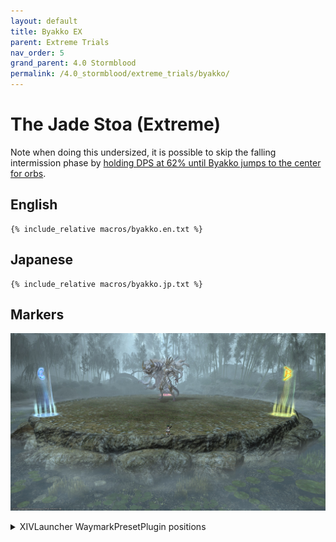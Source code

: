 ```yaml
---
layout: default
title: Byakko EX
parent: Extreme Trials
nav_order: 5
grand_parent: 4.0 Stormblood
permalink: /4.0_stormblood/extreme_trials/byakko/
---
```


# The Jade Stoa (Extreme)

Note when doing this undersized, it is possible to skip the falling intermission phase by [holding DPS at 62% until Byakko jumps to the center for orbs](https://youtu.be/pTQekJSPPC0).

## English
```
{% include_relative macros/byakko.en.txt %}
```

## Japanese
```
{% include_relative macros/byakko.jp.txt %}
```

## Markers

![](images/markers.jpg)
<details markdown=block>
<summary>XIVLauncher WaymarkPresetPlugin positions</summary>

```json
{
  "Name":"Byakko EX",
  "MapID":291,
  "A":{"X":0.0,"Y":0.0,"Z":-19.0,"ID":0,"Active":true},
  "B":{"X":16.454,"Y":0.0,"Z":9.5,"ID":1,"Active":true},
  "C":{"X":-16.454,"Y":0.0,"Z":9.5,"ID":2,"Active":true},
  "D":{"X":0.0,"Y":0.0,"Z":0.0,"ID":3,"Active":false},
  "One":{"X":0.0,"Y":0.0,"Z":0.0,"ID":4,"Active":false},
  "Two":{"X":0.0,"Y":0.0,"Z":0.0,"ID":5,"Active":false},
  "Three":{"X":0.0,"Y":0.0,"Z":0.0,"ID":6,"Active":false},
  "Four":{"X":0.0,"Y":0.0,"Z":0.0,"ID":7,"Active":false}
}
```

</details>